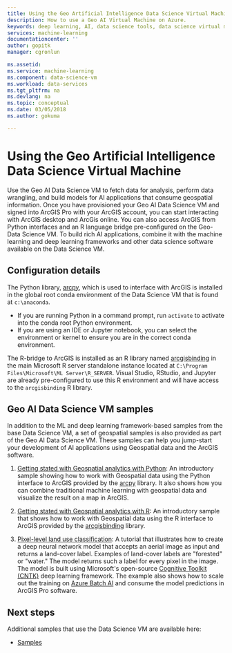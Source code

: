 ```yaml
---
title: Using the Geo Artificial Intelligence Data Science Virtual Machine  - Azure | Microsoft Docs
description: How to use a Geo AI Virtual Machine on Azure.
keywords: deep learning, AI, data science tools, data science virtual machine, Geospatial analytics
services: machine-learning
documentationcenter: ''
author: gopitk
manager: cgronlun

ms.assetid: 
ms.service: machine-learning
ms.component: data-science-vm
ms.workload: data-services
ms.tgt_pltfrm: na
ms.devlang: na
ms.topic: conceptual
ms.date: 03/05/2018
ms.author: gokuma

---
```



# Using the Geo Artificial Intelligence Data Science Virtual Machine

Use the Geo AI Data Science VM to fetch data for analysis, perform data wrangling, and build models for AI applications that consume geospatial information. Once you have provisioned your Geo AI Data Science VM and signed into ArcGIS Pro with your ArcGIS account, you can start interacting with ArcGIS desktop and ArcGis online. You can also access ArcGIS from Python interfaces and an R language bridge pre-configured on the Geo-Data Science VM. To build rich AI applications, combine it with the machine learning and deep learning frameworks and other data science software available on the Data Science VM.  


## Configuration details

The Python library, [arcpy](http://pro.arcgis.com/en/pro-app/arcpy/main/arcgis-pro-arcpy-reference.htm), which is used to interface with ArcGIS is installed in the global root conda environment of the Data Science VM that is found at ```c:\anaconda```. 

- If you are running Python in a command prompt, run ```activate``` to activate into the conda root Python environment. 
- If you are using an IDE or Jupyter notebook, you can select the environment or kernel to ensure you are in the correct conda environment. 

The R-bridge to ArcGIS is installed as an R library named [arcgisbinding](https://github.com/R-ArcGIS/r-bridge) in the main Microsoft R server standalone instance located at ```C:\Program Files\Microsoft\ML Server\R_SERVER```. Visual Studio, RStudio, and Jupyter are already pre-configured to use this R environment and will have access to the ```arcgisbinding``` R library. 


## Geo AI Data Science VM samples

In addition to the ML and deep learning framework-based samples from the base Data Science VM, a set of geospatial samples is also provided as part of the Geo AI Data Science VM. These samples can help you jump-start your development of AI applications using Geospatial data and the ArcGIS software. 


1. [Getting stated with Geospatial analytics with Python](https://github.com/Azure/DataScienceVM/blob/master/Notebooks/ArcGIS/Python%20walkthrough%20ArcGIS%20Data%20analysis%20and%20ML.ipynb): An introductory sample showing how to work with Geospatial data using the Python interface to ArcGIS provided by the [arcpy](http://pro.arcgis.com/en/pro-app/arcpy/main/arcgis-pro-arcpy-reference.htm) library. It also shows how you can combine traditional machine learning with geospatial data and visualize the result on a map in ArcGIS. 

2. [Getting stated with Geospatial analytics with R](https://github.com/Azure/DataScienceVM/blob/master/Notebooks/ArcGIS/R%20walkthrough%20ArcGIS%20Data%20analysis%20and%20ML.ipynb): An introductory sample that shows how to work with Geospatial data using the R interface to ArcGIS provided by the [arcgisbinding](https://github.com/R-ArcGIS/r-bridge) library. 

3. [Pixel-level land use classification](https://github.com/Azure/pixel_level_land_classification): A tutorial that illustrates how to create a deep neural network model that accepts an aerial image as input and returns a land-cover label. Examples of land-cover labels are "forested" or "water." The model returns such a label for every pixel in the image. The model is built using Microsoft's open-source [Cognitive Toolkit (CNTK)](https://www.microsoft.com/en-us/cognitive-toolkit/) deep learning framework. The example also shows how to scale out the training on [Azure Batch AI](https://docs.microsoft.com/azure/batch-ai/) and consume the model predictions in ArcGIS Pro software. 


## Next steps

Additional samples that use the Data Science VM are available here:

* [Samples](dsvm-samples-and-walkthroughs.md)

